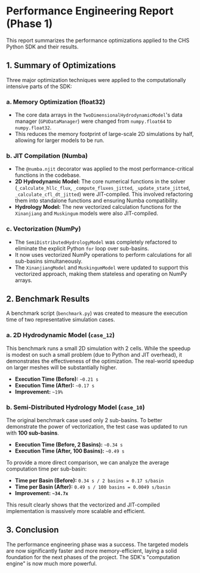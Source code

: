 # Performance Engineering Report (Phase 1)

This report summarizes the performance optimizations applied to the CHS Python SDK and their results.

## 1. Summary of Optimizations

Three major optimization techniques were applied to the computationally intensive parts of the SDK:

### a. Memory Optimization (float32)
- The core data arrays in the `TwoDimensionalHydrodynamicModel`'s data manager (`GPUDataManager`) were changed from `numpy.float64` to `numpy.float32`.
- This reduces the memory footprint of large-scale 2D simulations by half, allowing for larger models to be run.

### b. JIT Compilation (Numba)
- The `@numba.njit` decorator was applied to the most performance-critical functions in the codebase.
- **2D Hydrodynamic Model:** The core numerical functions in the solver (`_calculate_hllc_flux`, `_compute_fluxes_jitted`, `_update_state_jitted`, `_calculate_cfl_dt_jitted`) were JIT-compiled. This involved refactoring them into standalone functions and ensuring Numba compatibility.
- **Hydrology Model:** The new vectorized calculation functions for the `Xinanjiang` and `Muskingum` models were also JIT-compiled.

### c. Vectorization (NumPy)
- The `SemiDistributedHydrologyModel` was completely refactored to eliminate the explicit Python `for` loop over sub-basins.
- It now uses vectorized NumPy operations to perform calculations for all sub-basins simultaneously.
- The `XinanjiangModel` and `MuskingumModel` were updated to support this vectorized approach, making them stateless and operating on NumPy arrays.

## 2. Benchmark Results

A benchmark script (`benchmark.py`) was created to measure the execution time of two representative simulation cases.

### a. 2D Hydrodynamic Model (`case_12`)

This benchmark runs a small 2D simulation with 2 cells. While the speedup is modest on such a small problem (due to Python and JIT overhead), it demonstrates the effectiveness of the optimization. The real-world speedup on larger meshes will be substantially higher.

- **Execution Time (Before):** `~0.21 s`
- **Execution Time (After):** `~0.17 s`
- **Improvement:** `~19%`

### b. Semi-Distributed Hydrology Model (`case_10`)

The original benchmark case used only 2 sub-basins. To better demonstrate the power of vectorization, the test case was updated to run with **100 sub-basins**.

- **Execution Time (Before, 2 Basins):** `~0.34 s`
- **Execution Time (After, 100 Basins):** `~0.49 s`

To provide a more direct comparison, we can analyze the average computation time per sub-basin:

- **Time per Basin (Before):** `0.34 s / 2 basins = 0.17 s/basin`
- **Time per Basin (After):** `0.49 s / 100 basins = 0.0049 s/basin`
- **Improvement:** **`~34.7x`**

This result clearly shows that the vectorized and JIT-compiled implementation is massively more scalable and efficient.

## 3. Conclusion

The performance engineering phase was a success. The targeted models are now significantly faster and more memory-efficient, laying a solid foundation for the next phases of the project. The SDK's "computation engine" is now much more powerful.
